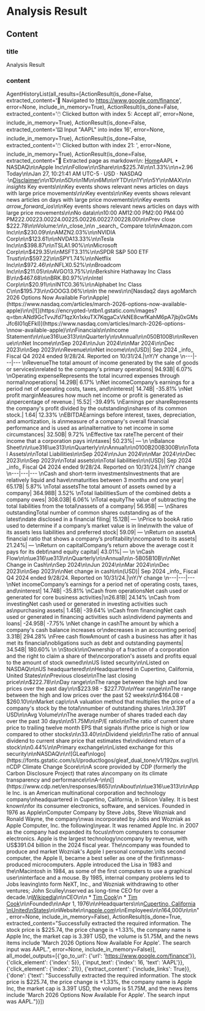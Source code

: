 # Analysis Result

## Content

### title

Analysis Result

### content

AgentHistoryList(all_results=[ActionResult(is_done=False, extracted_content='🔗  Navigated to https://www.google.com/finance', error=None, include_in_memory=True), ActionResult(is_done=False, extracted_content='🖱️  Clicked button with index 5: Accept all', error=None, include_in_memory=True), ActionResult(is_done=False, extracted_content='⌨️  Input "AAPL" into index 16', error=None, include_in_memory=True), ActionResult(is_done=False, extracted_content='🖱️  Clicked button with index 21: ', error=None, include_in_memory=True), ActionResult(is_done=False, extracted_content="📄  Extracted page as markdown\n: [Home](./)AAPL • NASDAQ\n\nApple Inc\n\nFollow\n\nShare\n\n$225.74\n\n1.33%\n\n+2.96 Today\n\nJan 27, 10:21:41 AM UTC-5 · USD · NASDAQ ·\n[Disclaimer](https://www.google.com/intl/en-US_DE/googlefinance/disclaimer/)\n\n1D\n\n5D\n\n1M\n\n6M\n\nYTD\n\n1Y\n\n5Y\n\nMAX\n\n _insights_ Key events\n\nKey events shows relevant news articles on days with large price movements\n\nKey events\n\nKey events shows relevant news articles on days with large price movements\n\nKey events _arrow_forward_ios_\n\nKey events shows relevant news articles on days with large price movements\n\nNo data\n\n10:00 AM12:00 PM2:00 PM4:00 PM222.00223.00224.00225.00226.00227.00228.00\n\nPrev close $222.78\n\nVolume:\n\n_close_\n\n _search_ Compare to\n\nAmazon.com Inc\n\n$230.09\n\nAMZN2.03%\n\nNVIDIA Corp\n\n$123.61\n\nNVDA13.33%\n\nTesla Inc\n\n$398.87\n\nTSLA1.90%\n\nMicrosoft Corp\n\n$429.35\n\nMSFT3.31%\n\nSPDR S&P 500 ETF Trust\n\n$597.22\n\nSPY1.74%\n\nNetflix Inc\n\n$972.46\n\nNFLX0.52%\n\nBroadcom Inc\n\n$211.05\n\nAVGO13.75%\n\nBerkshire Hathaway Inc Class B\n\n$467.68\n\nBRK.B0.97%\n\nIntel Corp\n\n$20.91\n\nINTC0.36%\n\nAlphabet Inc Class C\n\n$195.73\n\nGOOG3.06%\n\nIn the news\n\n[Nasdaq2 days agoMarch 2026 Options Now Available For\nApple](https://www.nasdaq.com/articles/march-2026-options-now-available-apple)\n\n[![](https://encrypted-\ntbn1.gstatic.com/images?q=tbn:ANd9GcTvvJfd71qzXn1xkuTX7KqgaCxVkNE8cwfKahM6pA7jbj0xGMsJfc6I01qEFkI)](https://www.nasdaq.com/articles/march-2026-options-\nnow-available-apple)\n\nFinancials\n\nIncome Statement\n\n\ue316\ue313\n\nQuarterly\n\nAnnual\n\n050B100B\n\nRevenue\n\nNet Income\n\nSep 2024\n\nJun 2024\n\nMar 2024\n\nDec 2023\n\nSep 2023\n\nRevenue\n\nNet income\n\n(USD)| Sep 2024 _info_ Fiscal Q4 2024 ended 9/28/24. Reported on 10/31/24.|\nY/Y change  \n---|---|---  \nRevenueThe total amount of income generated by the sale of goods or services\nrelated to the company's primary operations| 94.93B| 6.07%  \nOperating expenseRepresents the total incurred expenses through normal\noperations| 14.29B| 6.17%  \nNet incomeCompany’s earnings for a period net of operating costs, taxes, and\ninterest| 14.74B| -35.81%  \nNet profit marginMeasures how much net income or profit is generated as a\npercentage of revenue.| 15.52| -39.49%  \nEarnings per shareRepresents the company's profit divided by the outstanding\nshares of its common stock.| 1.64| 12.33%  \nEBITDAEarnings before interest, taxes, depreciation, and amortization, is a\nmeasure of a company's overall financial performance and is used as an\nalternative to net income in some circumstances| 32.50B| 9.72%  \nEffective tax rateThe percent of their income that a corporation pays in\ntaxes| 50.23%| —  \n  \nBalance Sheet\n\n\ue316\ue313\n\nQuarterly\n\nAnnual\n\n0100B200B300B\n\nTotal Assets\n\nTotal Liabilities\n\nSep 2024\n\nJun 2024\n\nMar 2024\n\nDec 2023\n\nSep 2023\n\nTotal assets\n\nTotal liabilities\n\n(USD)| Sep 2024 _info_ Fiscal Q4 2024 ended 9/28/24. Reported on 10/31/24.|\nY/Y change  \n---|---|---  \nCash and short-term investmentsInvestments that are relatively liquid and have\nmaturities between 3 months and one year| 65.17B| 5.87%  \nTotal assetsThe total amount of assets owned by a company| 364.98B| 3.52%  \nTotal liabilitiesSum of the combined debts a company owes| 308.03B| 6.06%  \nTotal equityThe value of subtracting the total liabilities from the total\nassets of a company| 56.95B| —  \nShares outstandingTotal number of common shares outstanding as of the latest\ndate disclosed in a financial filing| 15.12B| —  \nPrice to bookA ratio used to determine if a company’s market value is in line\nwith the value of its assets less liabilities and preferred stock| 59.09| —  \nReturn on assetsA financial ratio that shows a company’s profitability\ncompared to its assets| 21.24%| —  \nReturn on capitalCompany’s return above the average cost it pays for its debt\nand equity capital| 43.01%| —  \n  \nCash Flow\n\n\ue316\ue313\n\nQuarterly\n\nAnnual\n\n-5B05B10B\n\nNet Change in Cash\n\nSep 2024\n\nJun 2024\n\nMar 2024\n\nDec 2023\n\nSep 2023\n\nNet change in cash\n\n(USD)| Sep 2024 _info_ Fiscal Q4 2024 ended 9/28/24. Reported on 10/31/24.|\nY/Y change  \n---|---|---  \nNet incomeCompany’s earnings for a period net of operating costs, taxes, and\ninterest| 14.74B| -35.81%  \nCash from operationsNet cash used or generated for core business activities|\n26.81B| 24.14%  \nCash from investingNet cash used or generated in investing activities such as\npurchasing assets| 1.45B| -39.64%  \nCash from financingNet cash used or generated in financing activities such as\ndividend payments and loans| -24.95B| -7.75%  \nNet change in cashThe amount by which a company's cash balance increases or\ndecreases in an accounting period| 3.31B| 294.28%  \nFree cash flowAmount of cash a business has after it has met its financial\nobligations such as debt and outstanding payments| 34.54B| 180.60%  \n  \nStock\n\nOwnership of a fraction of a corporation and the right to claim a share of the\ncorporation's assets and profits equal to the amount of stock owned\n\nUS listed security\n\nListed on NASDAQ\n\nUS headquartered\n\nHeadquartered in Cupertino, California, United States\n\nPrevious close\n\nThe last closing price\n\n$222.78\n\nDay range\n\nThe range between the high and low prices over the past day\n\n$223.98 - $227.70\n\nYear range\n\nThe range between the high and low prices over the past 52 weeks\n\n$164.08 - $260.10\n\nMarket cap\n\nA valuation method that multiplies the price of a company's stock by the total\nnumber of outstanding shares.\n\n3.39T USD\n\nAvg Volume\n\nThe average number of shares traded each day over the past 30 days\n\n51.75M\n\nP/E ratio\n\nThe ratio of current share price to trailing twelve month EPS that signals if\nthe price is high or low compared to other stocks\n\n33.40\n\nDividend yield\n\nThe ratio of annual dividend to current share price that estimates the\ndividend return of a stock\n\n0.44%\n\nPrimary exchange\n\nListed exchange for this security\n\nNASDAQ\n\n![GLeaf\nlogo](https://fonts.gstatic.com/s/i/productlogos/gleaf_dual_tone/v1/192px.svg)\n\nCDP Climate Change Score\n\nA score provided by CDP (formerly the Carbon Disclosure Project) that rates a\ncompany on its climate transparency and performance\n\nA-\n\n[](https://www.cdp.net/en/responses/865)\n\nAbout\n\n\ue316\ue313\n\nApple Inc. is an American multinational corporation and technology company\nheadquartered in Cupertino, California, in Silicon Valley. It is best known\nfor its consumer electronics, software, and services. Founded in 1976 as Apple\nComputer Company by Steve Jobs, Steve Wozniak and Ronald Wayne, the company\nwas incorporated by Jobs and Wozniak as Apple Computer, Inc. the following\nyear. It was renamed Apple Inc. in 2007 as the company had expanded its focus\nfrom computers to consumer electronics. Apple is the largest technology\ncompany by revenue, with US$391.04 billion in the 2024 fiscal year. The\ncompany was founded to produce and market Wozniak's Apple I personal computer.\nIts second computer, the Apple II, became a best seller as one of the first\nmass-produced microcomputers. Apple introduced the Lisa in 1983 and the\nMacintosh in 1984, as some of the first computers to use a graphical user\ninterface and a mouse. By 1985, internal company problems led to Jobs leaving\nto form NeXT, Inc., and Wozniak withdrawing to other ventures; John Sculley\nserved as long-time CEO for over a decade.\n[Wikipedia](https://en.wikipedia.org/wiki/Apple_Inc.)\n\nCEO\n\n  * [Tim Cook](https://www.google.com/search?q=Tim%20Cook&hl=en-US)\n  * [Tim Cook](https://www.google.com/search?q=Tim%20Cook&hl=en-US)\n\nFounded\n\nApr 1, 1976\n\nHeadquarters\n\n[Cupertino, California  \nUnited\nStates](https://www.google.com/maps/place/One%20Apple%20Park%20Way%2C%20Cupertino%2C%20California%2C%20United%20States?hl=en-\nUS)\n\nWebsite\n\n[apple.com](http://www.apple.com/)\n\nEmployees\n\n164,000\n\n\n", error=None, include_in_memory=False), ActionResult(is_done=True, extracted_content="Successfully extracted the required information. The stock price is $225.74, the price change is +1.33%, the company name is Apple Inc, the market cap is 3.39T USD, the volume is 51.75M, and the news items include 'March 2026 Options Now Available For Apple'. The search input was AAPL.", error=None, include_in_memory=False)], all_model_outputs=[{'go_to_url': {'url': 'https://www.google.com/finance'}}, {'click_element': {'index': 5}}, {'input_text': {'index': 16, 'text': 'AAPL'}}, {'click_element': {'index': 21}}, {'extract_content': {'include_links': True}}, {'done': {'text': "Successfully extracted the required information. The stock price is $225.74, the price change is +1.33%, the company name is Apple Inc, the market cap is 3.39T USD, the volume is 51.75M, and the news items include 'March 2026 Options Now Available For Apple'. The search input was AAPL."}}])